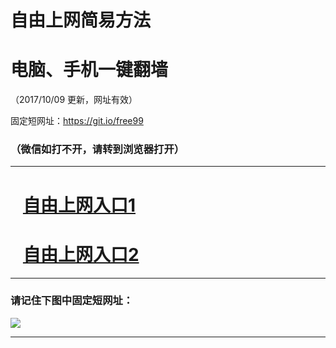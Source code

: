 ﻿# 自由上网简易方法

# 电脑、手机一键翻墙

（2017/10/09 更新，网址有效）

固定短网址：https://git.io/free99

### （微信如打不开，请转到浏览器打开）


***





# &nbsp;&nbsp; <a href="http://ft992812664.fwq-tz-1001.info/fwqtz01.html?t=100900122991 " target="_blank">自由上网入口1</a>
# &nbsp;&nbsp; <a href="http://ft1636217543.fwq-tz-1002.info/fwqtz02.html?t=10090013199 " target="_blank">自由上网入口2</a>
***

### 请记住下图中固定短网址：

<img src="https://s3-us-west-2.amazonaws.com/fwq-1001/yjfq-20170905okok.png" /> 


***

